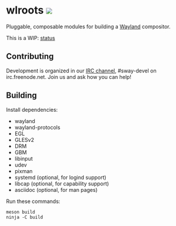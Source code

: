 # wlroots [![](https://api.travis-ci.org/SirCmpwn/wlroots.svg)](https://travis-ci.org/SirCmpwn/wlroots)

Pluggable, composable modules for building a
[Wayland](http://wayland.freedesktop.org/) compositor.

This is a WIP: [status](https://github.com/SirCmpwn/wlroots/issues/9)

## Contributing

Development is organized in our [IRC
channel](http://webchat.freenode.net/?channels=sway-devel&uio=d4), #sway-devel on
irc.freenode.net. Join us and ask how you can help!

## Building

Install dependencies:

* wayland
* wayland-protocols
* EGL
* GLESv2
* DRM
* GBM
* libinput
* udev
* pixman
* systemd (optional, for logind support)
* libcap (optional, for capability support)
* asciidoc (optional, for man pages)

Run these commands:

    meson build
    ninja -C build
